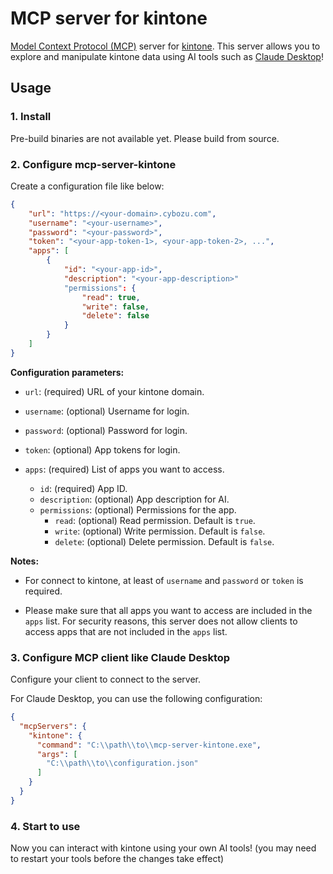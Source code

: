 # MCP server for kintone

[Model Context Protocol (MCP)](https://modelcontextprotocol.io/) server for [kintone](https://kintone.cybozu.co.jp/).
This server allows you to explore and manipulate kintone data using AI tools such as [Claude Desktop](https://claude.ai/download)!


## Usage

### 1. Install

Pre-build binaries are not available yet. Please build from source.


### 2. Configure mcp-server-kintone

Create a configuration file like below:

```json
{
    "url": "https://<your-domain>.cybozu.com",
    "username": "<your-username>",
    "password": "<your-password>",
    "token": "<your-app-token-1>, <your-app-token-2>, ...",
    "apps": [
        {
            "id": "<your-app-id>",
            "description": "<your-app-description>"
            "permissions": {
                "read": true,
                "write": false,
                "delete": false
            }
        }
    ]
}
```

**Configuration parameters:**

- `url`: (required) URL of your kintone domain.

- `username`: (optional) Username for login.

- `password`: (optional) Password for login.

- `token`: (optional) App tokens for login.

- `apps`: (required) List of apps you want to access.
  - `id`: (required) App ID.
  - `description`: (optional) App description for AI.
  - `permissions`: (optional) Permissions for the app.
    - `read`: (optional) Read permission. Default is `true`.
    - `write`: (optional) Write permission. Default is `false`.
    - `delete`: (optional) Delete permission. Default is `false`.

**Notes:**

- For connect to kintone, at least of `username` and `password` or `token` is required.

- Please make sure that all apps you want to access are included in the `apps` list.
  For security reasons, this server does not allow clients to access apps that are not included in the `apps` list.


### 3. Configure MCP client like Claude Desktop

Configure your client to connect to the server.

For Claude Desktop, you can use the following configuration:

```json
{
  "mcpServers": {
    "kintone": {
      "command": "C:\\path\\to\\mcp-server-kintone.exe",
      "args": [
        "C:\\path\\to\\configuration.json"
      ]
    }
  }
}
```


### 4. Start to use

Now you can interact with kintone using your own AI tools!
(you may need to restart your tools before the changes take effect)
